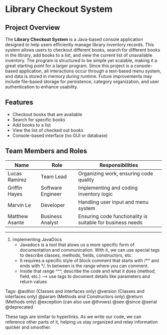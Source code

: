 # Library Checkout System  

## Project Overview  
The **Library Checkout System** is a Java-based console application designed to help users efficiently manage library inventory records. This system allows users to checkout different books, search for different books in the library, add books to a list, and view the current list of unavailable inventory. The program is structured to be simple yet scalable, making it a great starting point for a larger program. Since this project is a console-based application, all interactions occur through a text-based menu system, and data is stored in memory during runtime. Future improvements may include file-based storage for persistence, category organization, and user authentication to enhance usability.  
   

## Features  
- Checkout books that are available  
- Search for specific books  
- Add books to a list  
- View the list of checked out books  
- Console-based interface (no GUI or database)  


## Team Members and Roles  
| Name | Role | Responsibilities |  
|------|------|----------------|  
| Lucas Ramirez | Team Lead | Organizing work, ensuring code quality |  
| Griffin Hayes | Software Engineer | Implementing and coding inventory logic |  
| Marvin Le | Developer | Handling user input and menu system |  
| Matthew Asante | Business Analyst | Ensuring code functionality is suitable for business needs |  

---------------------------------------------------------------------------------------------------

1) implementing JavaDocs
     * Javadocs is a tool that alows us a more specific form of documentation and communication. With it, we can use special tags to describe classes, methods, fields, constructors, etc.
     * It requires a specific style of block comment that starts with /** and ends with */. In between is the range where you can comment.
     * Inside that range ^^^, describe the code and what it does (method, field, etc.) --> use tags to document details like parameters and return values

Tags: 
@author (Classes and interfaces only)
@version (Classes and interfaces only)
@param (Methods and Constructors only)
@return (Methods only)
@exception (can also use @throws)
@see
@since
@serial 
@deprecated

These tags are similar to hyperlinks. As we write our code, we can reference other parts of it, helping us stay organized and relay information quicker and smoother.  

    
    





   
